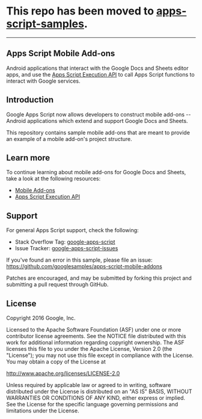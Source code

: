 # This repo has been moved to [apps-script-samples](https://github.com/gsuitedevs/apps-script-samples/tree/master/android/mobile-translate).

---

## Apps Script Mobile Add-ons

Android applications that interact with the Google Docs and Sheets
editor apps, and use the
[Apps Script Execution API](https://developers.google.com/apps-script/guides/)
to call Apps Script functions to interact with Google services.

Introduction
------------

Google Apps Script now allows developers to construct mobile add-ons --
Android applications which extend and support Google Docs and Sheets.

This repository contains sample mobile add-ons that are meant to
provide an example of a mobile add-on's project structure.

Learn more
----------

To continue learning about mobile add-ons for Google Docs and Sheets,
take a look at the following resources:

* [Mobile Add-ons](https://developers.google.com/apps-script/add-ons/mobile)
* [Apps Script Execution API](https://developers.google.com/apps-script/guides/)

Support
-------

For general Apps Script support, check the following:

- Stack Overflow Tag: [google-apps-script](http://stackoverflow.com/questions/tagged/google-apps-script)
- Issue Tracker: [google-apps-script-issues](https://code.google.com/p/google-apps-script-issues/issues/list)

If you've found an error in this sample, please file an issue:
https://github.com/googlesamples/apps-script-mobile-addons

Patches are encouraged, and may be submitted by forking this project and
submitting a pull request through GitHub.

License
-------

Copyright 2016 Google, Inc.

Licensed to the Apache Software Foundation (ASF) under one
or more contributor license agreements.  See the NOTICE file
distributed with this work for additional information
regarding copyright ownership.  The ASF licenses this file
to you under the Apache License, Version 2.0 (the
"License"); you may not use this file except in compliance
with the License.  You may obtain a copy of the License at

  http://www.apache.org/licenses/LICENSE-2.0

Unless required by applicable law or agreed to in writing,
software distributed under the License is distributed on an
"AS IS" BASIS, WITHOUT WARRANTIES OR CONDITIONS OF ANY
KIND, either express or implied.  See the License for the
specific language governing permissions and limitations
under the License.
